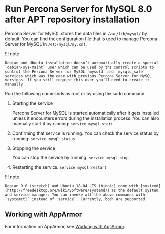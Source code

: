 # Run Percona Server for MySQL 8.0 after APT repository installation

Percona Server for MySQL stores the data files in `/var/lib/mysql/` by
default. You can find the configuration file that is used to manage Percona Server for MySQL in `/etc/mysql/my.cnf`.

!!! note

    Debian and Ubuntu installation doesn’t automatically create a special `debian-sys-maint` user which can be used by the control scripts to control the Percona Server for MySQL `mysqld` and `mysqld_safe` services which was the case with previous Percona Server for MySQL versions. If you still require this user you’ll need to create it manually.

Run the following commands as root or by using the sudo command


1. Starting the service

	Percona Server for MySQL is started automatically after it gets installed unless it
	encounters errors during the installation process. You can also manually
	start it by running: `service mysql start`


2. Confirming that service is running. You can check the service status by
	running: `service mysql status`


3. Stopping the service

	You can stop the service by running: `service mysql stop`


4. Restarting the service. `service mysql restart`

!!! note

    Debian 9.0 (stretch) and Ubuntu 18.04 LTS (bionic) come with [systemd](http://freedesktop.org/wiki/Software/systemd/) as the default system and service manager. You can invoke all the above commands with `systemctl` instead of `service`. Currently, both are supported.

## Working with AppArmor

For information on AppArmor, see [Working with AppArmor](../security/apparmor.md).

